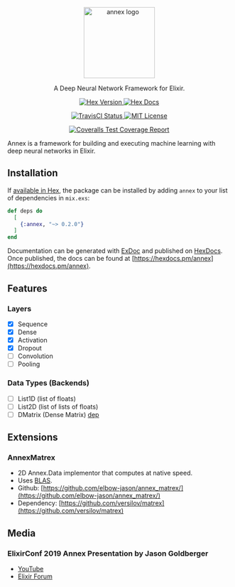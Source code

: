 <p align="center">
  <a href="https://github.com/elbow-jason/annex">
    <img alt="annex logo" src="https://raw.githubusercontent.com/elbow-jason/annex/master/assets/annex_x.png" width="160px">
  </a>
</p>

<p align="center">
  A Deep Neural Network Framework for Elixir.
</p>

<p align="center">
  <a href="https://hex.pm/packages/annex">
    <img alt="Hex Version" src="https://img.shields.io/hexpm/v/annex.svg">
  </a>
  <a href="https://hexdocs.pm/annex">
    <img alt="Hex Docs" src="https://img.shields.io/badge/hex.pm-docs-green.svg?style=flat">
  </a>
</p>
<p align="center">
  <a href="https://travis-ci.com/elbow-jason/annex">
    <img alt="TravisCI Status" src="https://travis-ci.com/elbow-jason/annex.svg?branch=master">
  </a>

  <a href="https://opensource.org/licenses/MIT">
    <img alt="MIT License" src="https://img.shields.io/badge/License-MIT-blue.svg">
  </a>
</p>

<p align="center">
  <a href="https://coveralls.io/github/elbow-jason/annex?branch=master">
    <img alt="Coveralls Test Coverage Report" src="https://coveralls.io/repos/github/elbow-jason/annex/badge.svg?branch=master">
  </a>
</p>


Annex is a framework for building and executing machine learning with deep neural networks in Elixir.

## Installation

If [available in Hex](https://hex.pm/docs/publish), the package can be installed
by adding `annex` to your list of dependencies in `mix.exs`:

```elixir
def deps do
  [
    {:annex, "~> 0.2.0"}
  ]
end
```

Documentation can be generated with [ExDoc](https://github.com/elixir-lang/ex_doc)
and published on [HexDocs](https://hexdocs.pm). Once published, the docs can
be found at [https://hexdocs.pm/annex](https://hexdocs.pm/annex).

## Features

### Layers

  - [x] Sequence
  - [x] Dense
  - [x] Activation
  - [x] Dropout
  - [ ] Convolution
  - [ ] Pooling

### Data Types (Backends)

  - [ ] List1D (list of floats)
  - [ ] List2D (list of lists of floats)
  - [ ] DMatrix (Dense Matrix) [dep](https://github.com/Qqwy/elixir-tensor)

## Extensions

### AnnexMatrex

  - 2D Annex.Data implementor that computes at native speed.
  - Uses [BLAS](http://www.netlib.org/blas/).
  - Github: [https://github.com/elbow-jason/annex_matrex/](https://github.com/elbow-jason/annex_matrex/)
  - Dependency: [https://github.com/versilov/matrex](https://github.com/versilov/matrex)


## Media

### ElixirConf 2019 Annex Presentation by Jason Goldberger

  - [YouTube](https://www.youtube.com/watch?v=Np5nSEfKLeg)
  - [Elixir Forum](https://elixirforum.com/t/elixirconf-2019-annex-introducing-an-easy-to-use-composable-deep-learning-framework-in-elixir-jason-goldberger/25189)

